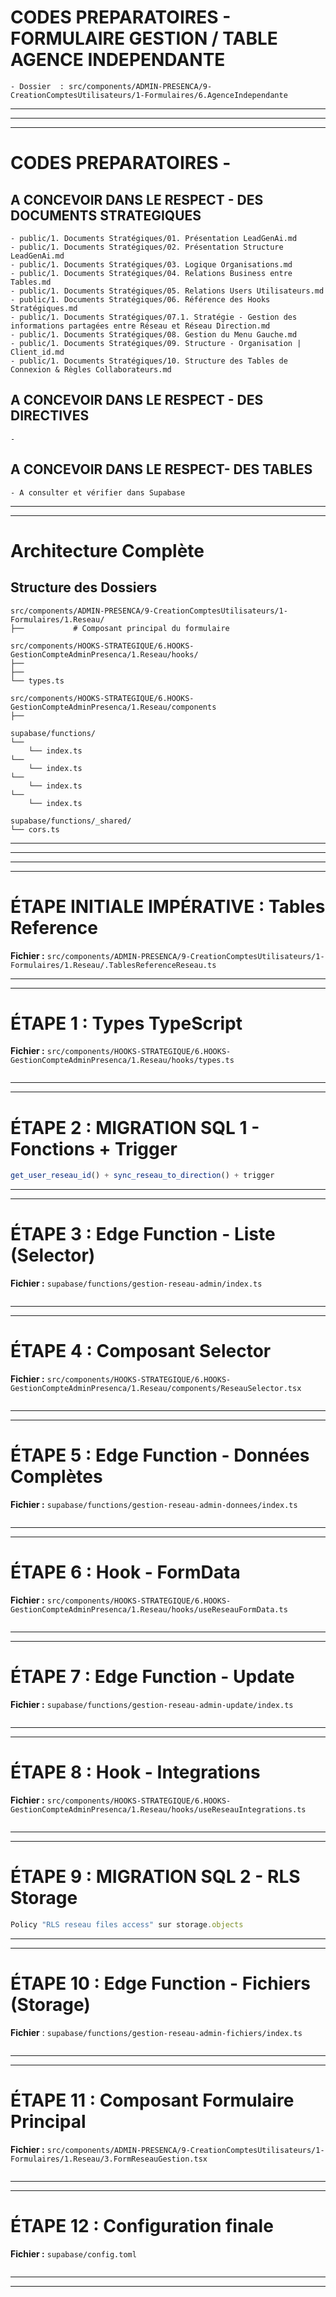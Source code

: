 # CODES PREPARATOIRES - FORMULAIRE GESTION / TABLE AGENCE INDEPENDANTE

    - Dossier  : src/components/ADMIN-PRESENCA/9-CreationComptesUtilisateurs/1-Formulaires/6.AgenceIndependante
---
---
---
# CODES PREPARATOIRES -  
## A CONCEVOIR DANS LE RESPECT - DES DOCUMENTS STRATEGIQUES
    - public/1. Documents Stratégiques/01. Présentation LeadGenAi.md
    - public/1. Documents Stratégiques/02. Présentation Structure LeadGenAi.md
    - public/1. Documents Stratégiques/03. Logique Organisations.md
    - public/1. Documents Stratégiques/04. Relations Business entre Tables.md
    - public/1. Documents Stratégiques/05. Relations Users Utilisateurs.md
    - public/1. Documents Stratégiques/06. Référence des Hooks Stratégiques.md
    - public/1. Documents Stratégiques/07.1. Stratégie - Gestion des informations partagées entre Réseau et Réseau Direction.md
    - public/1. Documents Stratégiques/08. Gestion du Menu Gauche.md
    - public/1. Documents Stratégiques/09. Structure - Organisation | Client_id.md
    - public/1. Documents Stratégiques/10. Structure des Tables de Connexion & Règles Collaborateurs.md

## A CONCEVOIR DANS LE RESPECT - DES DIRECTIVES
    - 

## A CONCEVOIR DANS LE RESPECT- DES TABLES
    - A consulter et vérifier dans Supabase
---
---
# Architecture Complète
## Structure des Dossiers
```
src/components/ADMIN-PRESENCA/9-CreationComptesUtilisateurs/1-Formulaires/1.Reseau/
├──           # Composant principal du formulaire

src/components/HOOKS-STRATEGIQUE/6.HOOKS-GestionCompteAdminPresenca/1.Reseau/hooks/
├──           
├──                    
└── types.ts                      

src/components/HOOKS-STRATEGIQUE/6.HOOKS-GestionCompteAdminPresenca/1.Reseau/components
├──           

supabase/functions/
└── 
    └── index.ts                   
└── 
    └── index.ts          
└── 
    └── index.ts          
└── 
    └── index.ts          

supabase/functions/_shared/
└── cors.ts                        
```
---
---
---
---
# ÉTAPE INITIALE IMPÉRATIVE : Tables Reference
**Fichier :** `src/components/ADMIN-PRESENCA/9-CreationComptesUtilisateurs/1-Formulaires/1.Reseau/.TablesReferenceReseau.ts`

---
---
# ÉTAPE 1 : Types TypeScript
**Fichier :** `src/components/HOOKS-STRATEGIQUE/6.HOOKS-GestionCompteAdminPresenca/1.Reseau/hooks/types.ts`
```typescript

```
---
---
# ÉTAPE 2 : MIGRATION SQL 1 - Fonctions + Trigger
```typescript
get_user_reseau_id() + sync_reseau_to_direction() + trigger
```
---
---
# ÉTAPE 3 : Edge Function - Liste (Selector)
**Fichier :** `supabase/functions/gestion-reseau-admin/index.ts`
```typescript

```
---
---
# ÉTAPE 4 : Composant Selector
**Fichier :** `src/components/HOOKS-STRATEGIQUE/6.HOOKS-GestionCompteAdminPresenca/1.Reseau/components/ReseauSelector.tsx`
```typescript

```
---
---
# ÉTAPE 5 : Edge Function - Données Complètes
**Fichier :** `supabase/functions/gestion-reseau-admin-donnees/index.ts`
```typescript

```
---
---
# ÉTAPE 6 : Hook - FormData
**Fichier :** `src/components/HOOKS-STRATEGIQUE/6.HOOKS-GestionCompteAdminPresenca/1.Reseau/hooks/useReseauFormData.ts`
```typescript

```
---
---
# ÉTAPE 7 : Edge Function - Update 
**Fichier :** `supabase/functions/gestion-reseau-admin-update/index.ts`
```typescript

```
---
---
# ÉTAPE 8 : Hook - Integrations
**Fichier :** `src/components/HOOKS-STRATEGIQUE/6.HOOKS-GestionCompteAdminPresenca/1.Reseau/hooks/useReseauIntegrations.ts`
```typescript

```
---
---
# ÉTAPE 9 : MIGRATION SQL 2 - RLS Storage
```typescript
Policy "RLS reseau files access" sur storage.objects
```
---
---
# ÉTAPE 10 : Edge Function - Fichiers (Storage)
**Fichier** : `supabase/functions/gestion-reseau-admin-fichiers/index.ts`
```typescript

```
---
---
# ÉTAPE 11 : Composant Formulaire Principal
**Fichier :** `src/components/ADMIN-PRESENCA/9-CreationComptesUtilisateurs/1-Formulaires/1.Reseau/3.FormReseauGestion.tsx`
```typescript

```
---
---
# ÉTAPE 12 : Configuration finale
**Fichier :** `supabase/config.toml`
```typescript

```
---
---


